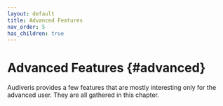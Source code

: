 ```yaml
---
layout: default
title: Advanced Features
nav_order: 5
has_children: true
---
```

# Advanced Features {#advanced}

Audiveris provides a few features that are mostly interesting only for the advanced user.
They are all gathered in this chapter.

